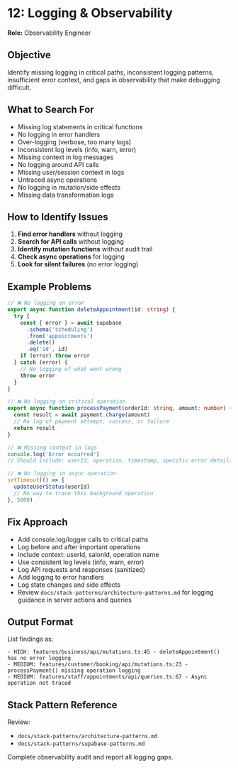 # 12: Logging & Observability

**Role:** Observability Engineer

## Objective

Identify missing logging in critical paths, inconsistent logging patterns, insufficient error context, and gaps in observability that make debugging difficult.

## What to Search For

- Missing log statements in critical functions
- No logging in error handlers
- Over-logging (verbose, too many logs)
- Inconsistent log levels (info, warn, error)
- Missing context in log messages
- No logging around API calls
- Missing user/session context in logs
- Untraced async operations
- No logging in mutation/side effects
- Missing data transformation logs

## How to Identify Issues

1. **Find error handlers** without logging
2. **Search for API calls** without logging
3. **Identify mutation functions** without audit trail
4. **Check async operations** for logging
5. **Look for silent failures** (no error logging)

## Example Problems

```ts
// ❌ No logging on error
export async function deleteAppointment(id: string) {
  try {
    const { error } = await supabase
      .schema('scheduling')
      .from('appointments')
      .delete()
      .eq('id', id)
    if (error) throw error
  } catch (error) {
    // No logging of what went wrong
    throw error
  }
}

// ❌ No logging on critical operation
export async function processPayment(orderId: string, amount: number) {
  const result = await payment.charge(amount)
  // No log of payment attempt, success, or failure
  return result
}

// ❌ Missing context in logs
console.log('Error occurred')
// Should include: userId, operation, timestamp, specific error details

// ❌ No logging in async operation
setTimeout(() => {
  updateUserStatus(userId)
  // No way to trace this background operation
}, 5000)
```

## Fix Approach

- Add console.log/logger calls to critical paths
- Log before and after important operations
- Include context: userId, salonId, operation name
- Use consistent log levels (info, warn, error)
- Log API requests and responses (sanitized)
- Add logging to error handlers
- Log state changes and side effects
- Review `docs/stack-patterns/architecture-patterns.md` for logging guidance in server actions and queries

## Output Format

List findings as:
```
- HIGH: features/business/api/mutations.ts:45 - deleteAppointment() has no error logging
- MEDIUM: features/customer/booking/api/mutations.ts:23 - processPayment() missing operation logging
- MEDIUM: features/staff/appointments/api/queries.ts:67 - Async operation not traced
```

## Stack Pattern Reference

Review:
- `docs/stack-patterns/architecture-patterns.md`
- `docs/stack-patterns/supabase-patterns.md`

Complete observability audit and report all logging gaps.
